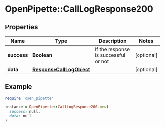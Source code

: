 # OpenPipette::CallLogResponse200

## Properties

| Name | Type | Description | Notes |
| ---- | ---- | ----------- | ----- |
| **success** | **Boolean** | If the response is successful or not | [optional] |
| **data** | [**ResponseCallLogObject**](ResponseCallLogObject.md) |  | [optional] |

## Example

```ruby
require 'open_pipette'

instance = OpenPipette::CallLogResponse200.new(
  success: null,
  data: null
)
```

